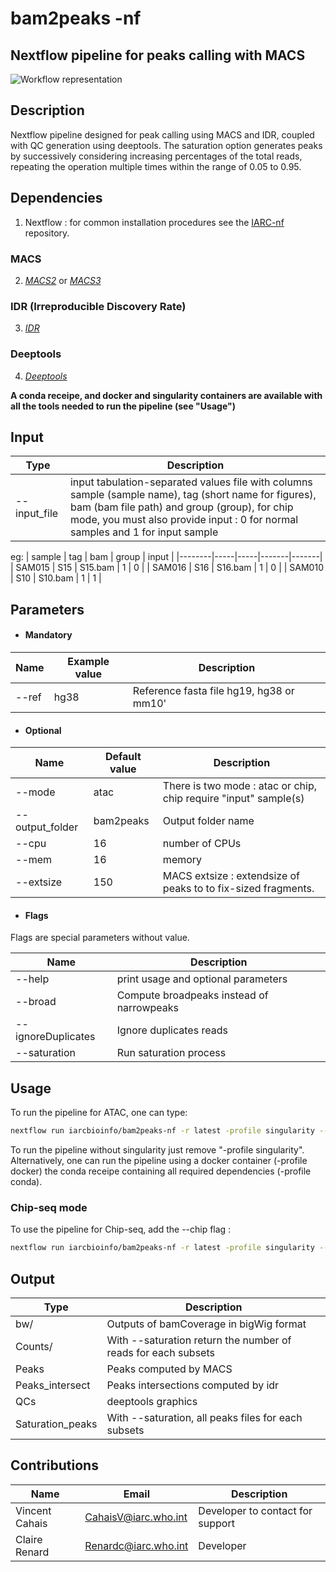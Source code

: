 # bam2peaks -nf

## Nextflow pipeline for peaks calling with MACS

![Workflow representation](pipeline.png?raw=true "Peaks calling with MACS")

## Description

Nextflow pipeline designed for peak calling using MACS and IDR, coupled with QC generation using deeptools. The saturation option generates peaks by successively considering increasing percentages of the total reads, repeating the operation multiple times within the range of 0.05 to 0.95. 

## Dependencies

1. Nextflow : for common installation procedures see the [IARC-nf](https://github.com/IARCbioinfo/IARC-nf) repository.

### MACS
2. [*MACS2*](https://hbctraining.github.io/Intro-to-ChIPseq-flipped/lessons/06_peak_calling_macs.html) or [*MACS3*](https://github.com/macs3-project/MACS)

### IDR (Irreproducible Discovery Rate)
3. [*IDR*](https://github.com/nboley/idr)

### Deeptools
4. [*Deeptools*](https://github.com/deeptools/deepTools)

**A conda receipe, and docker and singularity containers are available with all the tools needed to run the pipeline (see "Usage")**

## Input 
 | Type      | Description   |
 |-----------|---------------|
 | --input_file    | input tabulation-separated values file with columns sample (sample name), tag (short name for figures), bam (bam file path) and group (group), for chip mode, you must also provide input : 0 for normal samples and 1 for input sample|

eg:
| sample | tag | bam | group | input |
|--------|-----|-----|-------|-------|
| SAM015 | S15 | S15.bam | 1 | 0     |
| SAM016 | S16 | S16.bam | 1 | 0     |
| SAM010 | S10 | S10.bam | 1 | 1     |

## Parameters

* #### Mandatory

| Name | Example value | Description |
|-----------|--------------|-------------| 
|--ref | hg38 | Reference fasta file hg19, hg38 or mm10' |

* #### Optional

| Name | Default value | Description |
|-----------|--------------|-------------| 
|--mode   | atac | There is two mode : atac or chip, chip require "input" sample(s)|
|--output_folder   | bam2peaks | Output folder name |
|--cpu | 16 | number of CPUs |
|--mem | 16 | memory|
|--extsize | 150 | MACS extsize : extendsize of peaks to to fix-sized fragments. |


* #### Flags

Flags are special parameters without value.

| Name  | Description |
|-----------|-------------| 
|--help | print usage and optional parameters |
|--broad     | Compute broadpeaks instead of narrowpeaks |
|--ignoreDuplicates  | Ignore duplicates reads |
|--saturation        | Run saturation process |


## Usage
To run the pipeline for ATAC, one can type:
  
```bash
nextflow run iarcbioinfo/bam2peaks-nf -r latest -profile singularity --input_file input.tsv --ref hg38 --output_folder output --ignoreDuplicates
```

To run the pipeline without singularity just remove "-profile singularity". Alternatively, one can run the pipeline using a docker container (-profile docker) the conda receipe containing all required dependencies (-profile conda).

### Chip-seq mode
To use the pipeline for Chip-seq, add the --chip flag :

```bash
nextflow run iarcbioinfo/bam2peaks-nf -r latest -profile singularity --input_file input.tsv --ref hg38 --output_folder output --mode chip --broad --extsize 320
```

## Output 
  | Type      | Description     |
  |-----------|---------------|
  | bw/     | Outputs of bamCoverage in bigWig format  |
  | Counts/ | With --saturation return the number of reads for each subsets |
  | Peaks   | Peaks computed by MACS |
  | Peaks_intersect | Peaks intersections computed by idr |
  | QCs | deeptools graphics |
  | Saturation_peaks | With --saturation, all peaks files for each subsets |
  

## Contributions

  | Name      | Email | Description     |
  |-----------|---------------|-----------------| 
  | Vincent Cahais | CahaisV@iarc.who.int | Developer to contact for support |
  | Claire Renard  | Renardc@iarc.who.int | Developer |
  
